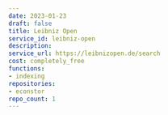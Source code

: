 ```yaml
---
date: 2023-01-23
draft: false
title: Leibniz Open
service_id: leibniz-open
description:
service_url: https://leibnizopen.de/search
cost: completely_free
functions:
- indexing
repositories:
- econstor
repo_count: 1
---
```



